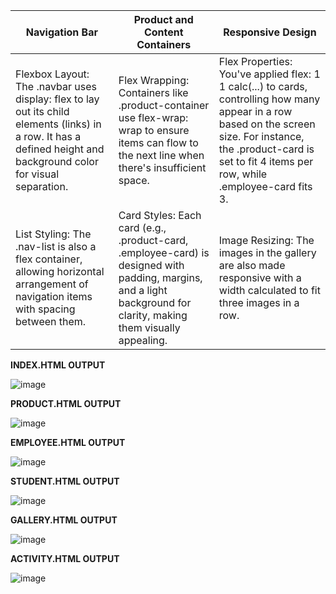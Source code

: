 | Navigation Bar | Product and Content Containers     | Responsive Design |
|------------|---------------|-------------|
| Flexbox Layout: The .navbar uses display: flex to lay out its child elements (links) in a row. It has a defined height and background color for visual separation.    | Flex Wrapping: Containers like .product-container use flex-wrap: wrap to ensure items can flow to the next line when there's insufficient space.|Flex Properties: You've applied flex: 1 1 calc(...) to cards, controlling how many appear in a row based on the screen size. For instance, the .product-card is set to fit 4 items per row, while .employee-card fits 3.|  | 
| List Styling: The .nav-list is also a flex container, allowing horizontal arrangement of navigation items with spacing between them.       | Card Styles: Each card (e.g., .product-card, .employee-card) is designed with padding, margins, and a light background for clarity, making them visually appealing. |Image Resizing: The images in the gallery are also made responsive with a width calculated to fit three images in a row.|




**INDEX.HTML OUTPUT**

![image](https://github.com/user-attachments/assets/5574015d-5ed9-480f-a288-1fbef56caea6)

**PRODUCT.HTML OUTPUT**

![image](https://github.com/user-attachments/assets/722422a8-529d-4d30-aed4-68691f53039d)

**EMPLOYEE.HTML OUTPUT**

![image](https://github.com/user-attachments/assets/077c6239-74d3-4403-aba5-6bc578525e51)

**STUDENT.HTML OUTPUT**

![image](https://github.com/user-attachments/assets/50c5dee3-97b4-450c-a5e7-eb7a2ce5c75f)

**GALLERY.HTML OUTPUT**

![image](https://github.com/user-attachments/assets/87243a7c-f225-45f8-8272-59c55ac94e3f)

**ACTIVITY.HTML OUTPUT**

![image](https://github.com/user-attachments/assets/3957987b-3752-45f5-8033-3ac741687ecd)

